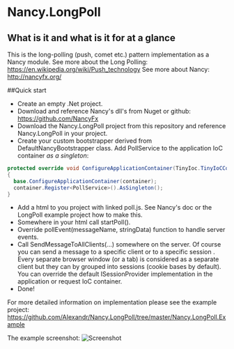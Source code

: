 # Nancy.LongPoll
## What is it and what is it for at a glance
This is the long-polling (push, comet etc.) pattern implementation as a Nancy module.
See more about the Long Polling: https://en.wikipedia.org/wiki/Push_technology
See more about Nancy: http://nancyfx.org/

##Quick start
- Create an empty .Net project.
- Download and reference Nancy's dll's from Nuget or github: https://github.com/NancyFx
- Download the Nancy.LongPoll project from this repository and reference Nancy.LongPoll in your project.
- Create your custom bootstrapper derived from DefaultNancyBootstrapper class. Add PollService to the application IoC container *as a singleton*:

```C#
protected override void ConfigureApplicationContainer(TinyIoc.TinyIoCContainer container)
{
  base.ConfigureApplicationContainer(container);
  container.Register<PollService>().AsSingleton();
}
```
- Add a html to you project with linked poll.js. See Nancy's doc or the LongPoll example project how to make this.
- Somewhere in your html call startPoll().
- Override pollEvent(messageName, stringData) function to handle server events.
- Call SendMessageToAllClients(...) somewhere on the server. Of course you can send a message to a specific client or to a specific session . Every separate browser window (or a tab) is considered as a separate client but they can by grouped into sessions (cookie bases by default). You can override the default ISessionProvider implementation in the application or request IoC container.
- Done! 

For more detailed information on implementation please see the example project: https://github.com/AIexandr/Nancy.LongPoll/tree/master/Nancy.LongPoll.Example

The example screenshot:
![Screenshot](https://habrastorage.org/files/e33/424/245/e33424245e3247c3b80f8fd3d7305c02.png)
